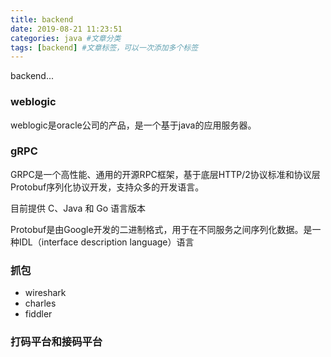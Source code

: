 ```yaml
---
title: backend
date: 2019-08-21 11:23:51
categories: java #文章分类
tags: [backend] #文章标签，可以一次添加多个标签
---
```


backend...

<!-- more -->

### weblogic

weblogic是oracle公司的产品，是一个基于java的应用服务器。



### gRPC

GRPC是一个高性能、通用的开源RPC框架，基于底层HTTP/2协议标准和协议层Protobuf序列化协议开发，支持众多的开发语言。

目前提供 C、Java 和 Go 语言版本

Protobuf是由Google开发的二进制格式，用于在不同服务之间序列化数据。是一种IDL（interface description language）语言

### 抓包

- wireshark
- charles
- fiddler

### 打码平台和接码平台

